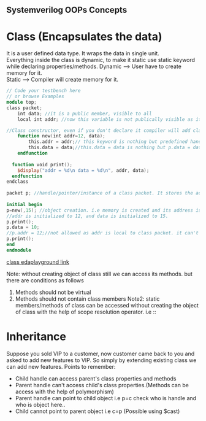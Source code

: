 ## Systemverilog OOPs Concepts
# Class (Encapsulates the data)
It is a user defined data type. It wraps the data in single unit.  
Everything inside the class is dynamic, to make it static use static keyword while declaring properties/methods. 
Dynamic --> User have to create memory for it.   
Static --> Compiler will create memory for it.   
```verilog
// Code your testbench here
// or browse Examples
module top;
class packet;
	int data; //it is a public member, visible to all
	local int addr; //now this variable is not publically visible as it is declared as local. Even this class handle cannot acces this variable.

//Class constructor, even if you don't declare it compiler will add class constructor. It is used to create the object of class. 
	function new(int addr=12, data);
		this.addr = addr;// this keyword is nothing but predefined handle of the class. To access the class members within the class we use this keyword  
		this.data = data;//this.data = data is nothing but p.data = data
	endfunction
  
  function void print();
    $display("addr = %d\n data = %d\n", addr, data);
  endfunction
endclass
  
packet p; //handle/pointer/instance of a class packet. It stores the address of object.
  
initial begin
p=new(,15); //object creation. i.e memory is created and its address is stored inside p, and all the members are initialized to their defalut value
//addr is initialized to 12, and data is initialized to 15.
p.print();
p.data = 10;
//p.addr = 12;//not allowed as addr is local to class packet. it can't be accessed outside of class.
p.print();
end
endmodule
```
[class edaplayground link](https://www.edaplayground.com/x/hBJU)  

Note: without creating object of class still we can access its methods. but there are conditions as follows
1. Methods should not be virtual
2. Methods should not contain class members
Note2: static members/methods of class can be accessed without creating the object of class with the help of scope resolution operator. i.e ::

# Inheritance 
Suppose you sold VIP to a customer, now customer came back to you and asked to add new features to VIP. So simply by extending existing class 
we can add new features.
Points to remember:
  - Child handle can access parent's class properties and methods
  - Parent handle can't access child's class properties.(Methods can be access with the help of polymorphism)
  - Parent handle can point to child object i.e p=c check who is handle and who is object here..
  - Child cannot point to parent object i.e c=p (Possible using $cast)
